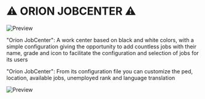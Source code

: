 # ⚠ ORION JOBCENTER ⚠
![Preview](https://i.imgur.com/9Fswocg.png)

"Orion JobCenter": A work center based on black and white colors, with a simple configuration giving the opportunity to add countless jobs with their name, grade and icon to facilitate the configuration and selection of jobs for its users

"Orion JobCenter": From its configuration file you can customize the ped, location, available jobs, unemployed rank and language translation

![Preview](https://i.imgur.com/cXx1sNw.png)